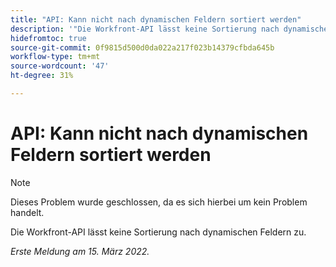 ```yaml
---
title: "API: Kann nicht nach dynamischen Feldern sortiert werden"
description: '"Die Workfront-API lässt keine Sortierung nach dynamischen Feldern zu. “'
hidefromtoc: true
source-git-commit: 0f9815d500d0da022a217f023b14379cfbda645b
workflow-type: tm+mt
source-wordcount: '47'
ht-degree: 31%

---
```



# API: Kann nicht nach dynamischen Feldern sortiert werden

<!--Article exists to let people know they can't do this.-->

>[!NOTE]
>
>Dieses Problem wurde geschlossen, da es sich hierbei um kein Problem handelt.

Die Workfront-API lässt keine Sortierung nach dynamischen Feldern zu.

_Erste Meldung am 15. März 2022._

